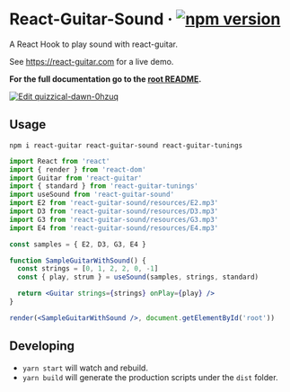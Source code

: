 # React-Guitar-Sound &middot; [![npm version](https://img.shields.io/npm/v/react-guitar-sound.svg?style=flat)](https://www.npmjs.com/package/react-guitar)

A React Hook to play sound with react-guitar.

See https://react-guitar.com for a live demo.

**For the full documentation go to the [root README](https://github.com/4lejandrito/react-guitar).**

[![Edit quizzical-dawn-0hzuq](https://codesandbox.io/static/img/play-codesandbox.svg)](https://codesandbox.io/s/interesting-breeze-ll7zh)

## Usage

```
npm i react-guitar react-guitar-sound react-guitar-tunings
```

```jsx
import React from 'react'
import { render } from 'react-dom'
import Guitar from 'react-guitar'
import { standard } from 'react-guitar-tunings'
import useSound from 'react-guitar-sound'
import E2 from 'react-guitar-sound/resources/E2.mp3'
import D3 from 'react-guitar-sound/resources/D3.mp3'
import G3 from 'react-guitar-sound/resources/G3.mp3'
import E4 from 'react-guitar-sound/resources/E4.mp3'

const samples = { E2, D3, G3, E4 }

function SampleGuitarWithSound() {
  const strings = [0, 1, 2, 2, 0, -1]
  const { play, strum } = useSound(samples, strings, standard)

  return <Guitar strings={strings} onPlay={play} />
}

render(<SampleGuitarWithSound />, document.getElementById('root'))
```

## Developing

- `yarn start` will watch and rebuild.
- `yarn build` will generate the production scripts under the `dist` folder.
